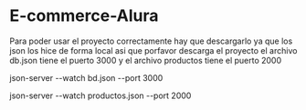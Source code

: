 # E-commerce-Alura

Para poder usar el proyecto correctamente hay que descargarlo ya que los json los hice de forma local asi que porfavor descarga el proyecto
el archivo db.json tiene el puerto 3000
y el archivo productos tiene el puerto 2000

json-server --watch bd.json --port 3000

json-server --watch productos.json --port 2000
